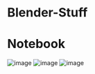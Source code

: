 # Blender-Stuff
# Notebook
![image](https://user-images.githubusercontent.com/36896710/45463365-76104d00-b6d1-11e8-9120-2ed0babc1a96.png)
![image](https://user-images.githubusercontent.com/36896710/45463392-993afc80-b6d1-11e8-9b6d-d20b8716fc70.png)
![image](https://user-images.githubusercontent.com/36896710/45463413-b1ab1700-b6d1-11e8-8952-6c9fe4397763.png)
